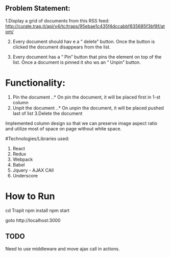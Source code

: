 
## Problem Statement:

1.Display a grid of documents from this RSS feed: http://curate.trap.it/api/v4/tc/traps/95ebae1c435f4dccabbf835685f3bf8f/atom/ 

2. Every document should hav e a “ delete” button. Once the button is clicked the document disappears from the list. 

3. Every document has a “ Pin” button that pins the element on top of the list. Once a document is pinned it sho ws an “ Unpin” button.

# Functionality:
1. Pin the document 
..* On pin the document, it will be placed first in 1-st column
2. Unpit the document
..* On unpin the document, it will be placed pushed last of list
3.Delete the document

Implemented column design so that we can preserve image aspect ratio and utilize most of space on page without white
space.

#Technologies/Libraries used:
1. React
2. Redux
3. Webpack
4. Babel
5. Jquery - AJAX CAll
6. Underscore

# How to Run
cd Trapit
npm install
npm start

goto http://localhost:3000

## TODO
Need to use middleware and move ajax call in actions. 

